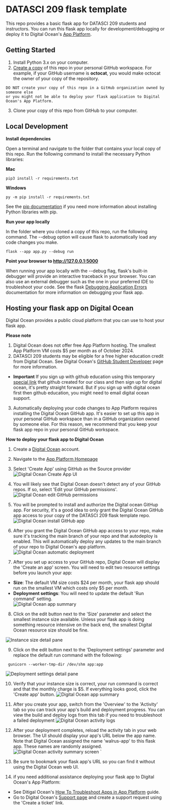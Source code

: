 # DATASCI 209 flask template

This repo provides a basic flask app for DATASCI 209 students and instructors. You can run this flask app locally for development/debugging or deploy it to Digital Ocean's [App Platform](https://www.digitalocean.com/products/app-platform).

## Getting Started

1. Install Python 3.x on your computer.
2. [Create a copy](https://docs.github.com/en/repositories/creating-and-managing-repositories/creating-a-repository-from-a-template#creating-a-repository-from-a-template) of this repo in your personal GitHub workspace. For example, if your GitHub username is **octocat**, you would make octocat the owner of your copy of the repository.
```
DO NOT create your copy of this repo in a GitHub organization owned by someone else
or you might not be able to deploy your flask application to Digital Ocean's App Platform.
```
3. Clone your copy of this repo from GitHub to your computer.

## Local Development

**Install dependencies**

Open a terminal and navigate to the folder that contains your local copy of this repo.  Run the following command to install the necessary Python libraries:

**Mac**
```
pip3 install -r requirements.txt
```

**Windows**
```
py -m pip install -r requirements.txt
```

See the [pip documentation](https://pip.pypa.io/en/stable/cli/pip_install/) if you need more information about installing Python libraries with pip.

**Run your app locally**

In the folder where you cloned a copy of this repo, run the following command.  The --debug option will cause flask to automatically load any code changes you make.

```
flask --app app.py --debug run
```

**Point your browser to http://127.0.0.1:5000**

When running your app locally with the --debug flag, flask's built-in debugger will provide an interactive traceback in your browser.  You can also use an external debugger such as the one in your preferred IDE to troubleshoot your code.  See the flask [Debugging Application Errors](https://flask.palletsprojects.com/en/stable/debugging/) documentation for more information on debugging your flask app.

## Hosting your flask app on Digital Ocean

Digital Ocean provides a public cloud platform that you can use to host your flask app.

**Please note**

1. Digital Ocean does not offer free App Platform hosting.  The smallest App Platform VM costs $5 per month as of October 2024.
2. DATASCI 209 students may be eligible for a free higher education credit from Digital Ocean.  See Digital Ocean's [GitHub Student Developer](https://www.digitalocean.com/github-students) page for more information.
  * **Important** If you sign up with github education using this temporary [special link](https://github.com/settings/education/benefits?utm_source=2025-05-08-hubber-tyler-berkley) that github created for our class and then sign up for digital ocean, it's pretty straight forward. But if you sign up with digital ocean first then github education, you might need to email digital ocean support.
3. Automatically deploying your code changes to App Platform requires installing the Digital Ocean GitHub app.  It's easier to set up this app in your personal GitHub workspace than in a GitHub organization owned by someone else.  For this reason, we recommend that you keep your flask app repo in your personal GitHub workspace.

**How to deploy your flask app to Digital Ocean**

1. Create a [Digital Ocean](https://www.digitalocean.com) account.

2. Navigate to the [App Platform Homepage](https://cloud.digitalocean.com/apps)

3. Select 'Create App' using GitHub as the Source provider
  ![Digital Ocean Create App UI](images/01_create_app_ui.png)

4. You will likely see that Digital Ocean doesn't detect any of your GitHub repos.  If so, select 'Edit your GitHub permissions'.
  ![Digital Ocean edit GitHub permissions](images/02_grant_github_access.png)

5. You will be prompted to install and authorize the Digital ocean GitHup app.  For security, it's a good idea to only grant the Digital Ocean GitHub app access to your copy of the DATASCI 209 flask template repo.
  ![Digital Ocean install GitHub app](images/03_install_github_app.png)

6. After you grant the Digital Ocean GitHub app access to your repo, make sure it's tracking the main branch of your repo and that autodeploy is enabled.  This will automatically deploy any updates to the main branch of your repo to Digital Ocean's app platform.
  ![Digital Ocean automatic deployment](images/04_auto_deploy.png)

7. After you set up access to your GitHub repo, Digital Ocean will display the 'Create an app' screen.  You will need to edit two resource settings before you launch your app:
  * **Size**: The default VM size costs $24 per month, your flask app should run on the smallest VM which costs only $5 per month.
  * **Deployment settings**: You will need to update the default 'Run command' setting.  
  ![Digital Ocean app summary](images/05_create_app.png)

8. Click on the edit button next to the 'Size' parameter and select the smallest instance size available. Unless your flask app is doing something resource intensive on the back end, the smallest Digital Ocean resource size should be fine.

![Instance size detail pane](images/05a_edit_resource_size.png)

9. Click on the edit button next to the 'Deployment settings' parameter and replace the default run command with the following:
  ```
   gunicorn --worker-tmp-dir /dev/shm app:app
   ```
![Deployment settings detail pane](images/05b_edit_run_command.png)

10. Verify that your instance size is correct, your run command is correct and that the monthly charge is $5. If everything looks good, click the 'Create app' button.
  ![Digital Ocean app summary](images/06_review_settings.png)

11. After you create your app, switch from the 'Overview' to the 'Activity' tab so you can track your app's build and deployment progress.  You can view the build and deploy logs from this tab if you need to troubleshoot a failed deployment
  ![Digital Ocean activity logs ](images/07_build_deploy_logs.png)


12. After your deployment completes, reload the activity tab in your web browser.  The UI should display your app's URL below the app name.  Note that Digital Ocean assigned the name 'walrus-app' to this flask app.  These names are randomly assigned.
  ![Digital Ocean activity summary screen ](images/08_app_url.png)
`
12. Be sure to bookmark your flask app's URL so you can find it without using the Digital Ocean web UI.

13. if you need additional assistance deploying your flask app to Digital Ocean's App Platform:

  * See Ditigal Ocean's [How To Troubleshoot Apps in App Platform](https://docs.digitalocean.com/support/how-to-troubleshoot-apps-in-app-platform/) guide.
  * Go to Digital Ocean's [Support page](https://cloud.digitalocean.com/account/support) and create a support request using the 'Create a ticket' link.
